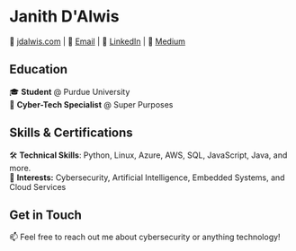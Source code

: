 # Janith D'Alwis

🔗 [jdalwis.com](jdalwis.com) | 📧 [Email](mailto:jdalwis@purdue.edu) | 💼 [LinkedIn](www.linkedin.com/in/janithdalwis) | 📝 [Medium](https://medium.com/@janithdalwis)

## Education

🎓 **Student** @ Purdue University  
🔐 **Cyber-Tech Specialist** @ Super Purposes

## Skills & Certifications

🛠️ **Technical Skills**: Python, Linux, Azure, AWS, SQL, JavaScript, Java, and more.  
🧠 **Interests:** Cybersecurity, Artificial Intelligence, Embedded Systems, and Cloud Services

## Get in Touch

📫 Feel free to reach out me about cybersecurity or anything technology!  
